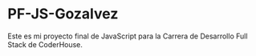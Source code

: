 # PF-JS-Gozalvez
Este es mi proyecto final de JavaScript para la Carrera de Desarrollo Full Stack de CoderHouse.
